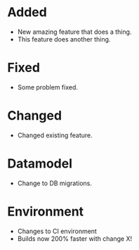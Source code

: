 # Added
* New amazing feature that does a thing.
* This feature does another thing.
   
# Fixed
* Some problem fixed.
   
# Changed
* Changed existing feature.
   
# Datamodel
* Change to DB migrations.
   
# Environment
* Changes to CI environment
* Builds now 200% faster with change X!

